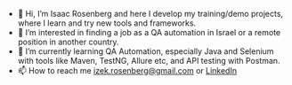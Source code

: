 - 👋 Hi, I’m Isaac Rosenberg and here I develop my training/demo projects, where I learn and try new tools and frameworks.
- 👀 I’m interested in finding a job as a QA automation in Israel or a remote position in another country.
- 🌱 I’m currently learning QA Automation, especially Java and Selenium with tools like Maven, TestNG, Allure etc, and API testing with Postman.
- 📫 How to reach me izek.rosenberg@gmail.com or [LinkedIn](https://www.linkedin.com/in/isaac-rosenberg-202331224/)

<!---
ArseniyRos/ArseniyRos is a ✨ special ✨ repository because its `README.md` (this file) appears on your GitHub profile.
You can click the Preview link to take a look at your changes.
--->
